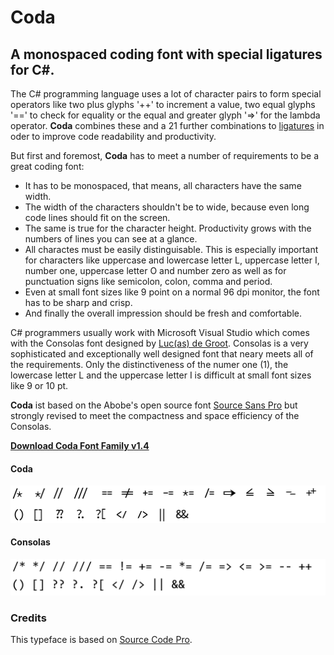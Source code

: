 # Coda 
## A monospaced coding font with special ligatures for C#.

The C# programming language uses a lot of character pairs to form special operators like two plus glyphs '++' to increment a value, two equal glyphs '==' to check for equality or the equal and greater glyph '=>' for the lambda operator.
**Coda** combines these and a 21 further combinations to [ligatures](https://en.wikipedia.org/wiki/Typographic_ligature) in oder to improve code readability and productivity.

But first and foremost, **Coda** has to meet a number of requirements to be a great coding font:
+ It has to be monospaced, that means, all characters have the same width.
+ The width of the characters shouldn't be to wide, because even long code lines should fit on the screen.
+ The same is true for the character height. Productivity grows with the numbers of lines you can see at a glance. 
+ All charactes must be easily distinguisable. This is especially important for characters like uppercase and lowercase letter L, uppercase letter I, number one, uppercase letter O and number zero as well as for punctuation signs like semicolon, colon, comma and period.
+ Even at small font sizes like 9 point on a normal 96 dpi monitor, the font has to be sharp and crisp. 
+ And finally the overall impression should be fresh and comfortable.

C# programmers usually work with Microsoft Visual Studio which comes with the Consolas font designed by [Luc(as) de Groot](https://en.wikipedia.org/wiki/Luc(as)_de_Groot). Consolas is a very sophisticated and exceptionally well designed font that neary meets all of the requirements. Only the distinctiveness of the numer one (1), the lowercase letter L and  the uppercase letter I is difficult at small font sizes like 9 or 10 pt.

**Coda** ist based on the Abobe's open source font [Source Sans Pro](https://fonts.google.com/specimen/Source+Sans+Pro) but strongly revised to meet the compactness and space efficiency of the Consolas.  

[**Download Coda Font Family v1.4**](https://github.com/proeller/Coda/blob/master/release/Coda_1.4.zip)

#### Coda
![Coda Sample](https://github.com/proeller/Coda/blob/master/doc/coda.png?raw=true)

#### Consolas
![Consolas Sample](https://github.com/proeller/Coda/blob/master/doc/consolas.png?raw=true)


### Credits
This typeface is based on [Source Code Pro](https://github.com/adobe-fonts/source-code-pro).


